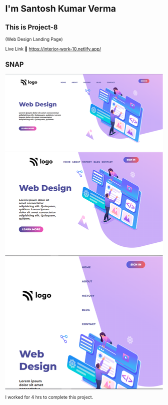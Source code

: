 # I'm Santosh Kumar Verma

## This is Project-8 
(Web Design Landing Page)

Live Link 🔗
https://interior-work-10.netlify.app/

## SNAP

![SNAP](./Output/Pr-8.png)
![SNAP](./Output/Pr-8_2.png)
![SNAP](./Output/Pr-8_3.png)

I worked for 4 hrs to complete this project.